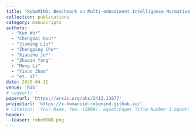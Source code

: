 ```yaml
---
title: "RoboMIND: Benchmark on Multi-embodiment Intelligence Normative Data for Robot Manipulation"
collection: publications
category: manuscripts
authors: 
  - "Kun Wu*"
  - "Chengkai Hou*"
  - "Jiaming Liu*"
  - "Zhengping Che*"
  - "Xiaozhu Ju*"
  - "Zhuqin Yang"
  - "Meng Li"
  - "Yinuo Zhao"
  - "et. al"
date: 2025-04-11
venue: 'RSS'
# codeurl: ''
paperurl: 'https://arxiv.org/abs/2412.13877'
projecturl: 'https://x-humanoid-robomind.github.io/'
# citation: 'Your Name, You. (2009). &quot;Paper Title Number 1.&quot; <i>Journal 1</i>. 1(1).'
header:
  teaser: roboMIND.png
---
```


